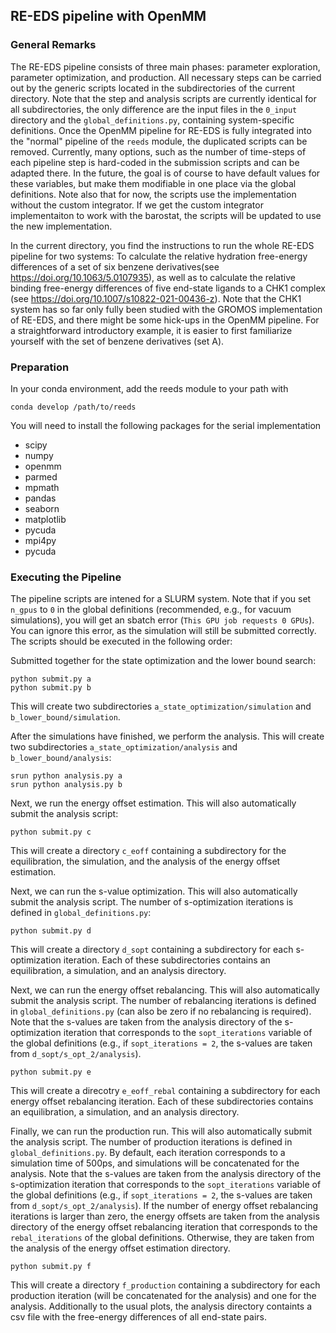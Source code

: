 ## RE-EDS pipeline with OpenMM

### General Remarks

The RE-EDS pipeline consists of three main phases: parameter exploration, parameter optimization, and production. All necessary steps can be carried out by the generic scripts located in the subdirectories of the current directory. Note that the step and analysis scripts are currently identical for all subdirectories, the only difference are the input files in the `0_input` directory and the `global_definitions.py`, containing system-specific definitions. Once the OpenMM pipeline for RE-EDS is fully integrated into the "normal" pipeline of the `reeds` module, the duplicated scripts can be removed. Currently, many options, such as the number of time-steps of each pipeline step is hard-coded in the submission scripts and can be adapted there. In the future, the goal is of course to have default values for these variables, but make them modifiable in one place via the global definitions. Note also that for now, the scripts use the implementation without the custom integrator. If we get the custom integrator implementaiton to work with the barostat, the scripts will be updated to use the new implementation.

In the current directory, you find the instructions to run the whole RE-EDS pipeline for two systems: To calculate the relative hydration free-energy differences of a set of six benzene derivatives(see https://doi.org/10.1063/5.0107935), as well as to calculate the relative binding free-energy differences of five end-state ligands to a CHK1 complex (see https://doi.org/10.1007/s10822-021-00436-z). Note that the CHK1 system has so far only fully been studied with the GROMOS implementation of RE-EDS, and there might be some hick-ups in the OpenMM pipeline. For a straightforward introductory example, it is easier to first familiarize yourself with the set of benzene derivatives (set A).

### Preparation

In your conda environment, add the reeds module to your path with

    conda develop /path/to/reeds

You will need to install the following packages for the serial implementation

 - scipy
 - numpy
 - openmm
 - parmed
 - mpmath
 - pandas
 - seaborn
 - matplotlib
 - pycuda
 - mpi4py
 - pycuda

### Executing the Pipeline

The pipeline scripts are intened for a SLURM system. Note that if you set `n_gpus` to `0` in the global definitions (recommended, e.g., for vacuum simulations), you will get an sbatch error (`This GPU job requests 0 GPUs`). You can ignore this error, as the simulation will still be submitted correctly. The scripts should be executed in the following order:

Submitted together for the state optimization and the lower bound search:

    python submit.py a
    python submit.py b

This will create two subdirectories `a_state_optimization/simulation` and `b_lower_bound/simulation`.

After the simulations have finished, we perform the analysis. This will create two subdirectories `a_state_optimization/analysis` and `b_lower_bound/analysis`:

    srun python analysis.py a
    srun python analysis.py b

Next, we run the energy offset estimation. This will also automatically submit the analysis script:

    python submit.py c

This will create a directory `c_eoff` containing a subdirectory for the equilibration, the simulation, and the analysis of the energy offset estimation.

Next, we can run the s-value optimization. This will also automatically submit the analysis script. The number of s-optimization iterations is defined in `global_definitions.py`:

    python submit.py d

This will create a directory `d_sopt` containing a subdirectory for each s-optimization iteration. Each of these subdirectories contains an equilibration, a simulation, and an analysis directory.

Next, we can run the energy offset rebalancing. This will also automatically submit the analysis script. The number of rebalancing iterations is defined in `global_definitions.py` (can also be zero if no rebalancing is required). Note that the s-values are taken from the analysis directory of the s-optimization iteration that corresponds to the `sopt_iterations` variable of the global definitions (e.g., if `sopt_iterations = 2`, the s-values are taken from `d_sopt/s_opt_2/analysis`).

    python submit.py e

This will create a direcotry `e_eoff_rebal` containing a subdirectory for each energy offset rebalancing iteration. Each of these subdirectories contains an equilibration, a simulation, and an analysis directory.

Finally, we can run the production run. This will also automatically submit the analysis script. The number of production iterations is defined in `global_definitions.py`. By default, each iteration corresponds to a simulation time of 500ps, and simulations will be concatenated for the analysis. Note that the s-values are taken from the analysis directory of the s-optimization iteration that corresponds to the `sopt_iterations` variable of the global definitions (e.g., if `sopt_iterations = 2`, the s-values are taken from `d_sopt/s_opt_2/analysis`). If the number of energy offset rebalancing iterations is larger than zero, the energy offsets are taken from the analysis directory of the energy offset rebalancing iteration that corresponds to the `rebal_iterations` of the global definitions. Otherwise, they are taken from the analysis of the energy offset estimation directory.

    python submit.py f

This will create a directory `f_production` containing a subdirectory for each production iteration (will be concatenated for the analysis) and one for the analysis. Additionally to the usual plots, the analysis directory containts a csv file with the free-energy differences of all end-state pairs.
